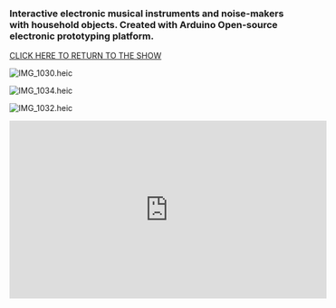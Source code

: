### Interactive electronic musical instruments and noise-makers with household objects. Created with Arduino Open-source electronic prototyping platform.

[CLICK HERE TO RETURN TO THE SHOW](http://www.yourcarsextendedwarranty.com/)



![IMG_1030.heic]({{site.baseurl}}/IMG_1030.heic)



![IMG_1034.heic]({{site.baseurl}}/IMG_1034.heic)



![IMG_1032.heic]({{site.baseurl}}/IMG_1032.heic)




<iframe width="560" height="315" src="https://www.youtube.com/embed/_lwG59rswQo" title="YouTube video player" frameborder="0" allow="accelerometer; autoplay; clipboard-write; encrypted-media; gyroscope; picture-in-picture" allowfullscreen></iframe>


